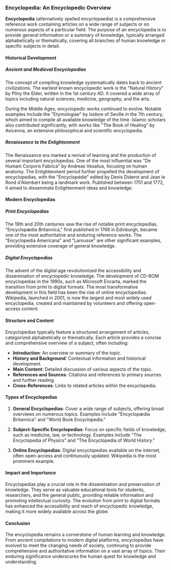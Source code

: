 ### Encyclopedia: An Encyclopedic Overview

**Encyclopedia** (alternatively spelled encyclopaedia) is a comprehensive reference work containing articles on a wide range of subjects or on numerous aspects of a particular field. The purpose of an encyclopedia is to provide general information or a summary of knowledge, typically arranged alphabetically or thematically, covering all branches of human knowledge or specific subjects in detail.

#### Historical Development

##### Ancient and Medieval Encyclopedias
The concept of compiling knowledge systematically dates back to ancient civilizations. The earliest known encyclopedic work is the "Natural History" by Pliny the Elder, written in the 1st century AD. It covered a wide array of topics including natural sciences, medicine, geography, and the arts.

During the Middle Ages, encyclopedic works continued to evolve. Notable examples include the "Etymologiae" by Isidore of Seville in the 7th century, which aimed to compile all available knowledge of the time. Islamic scholars also contributed significantly, with works like "The Book of Healing" by Avicenna, an extensive philosophical and scientific encyclopedia.

##### Renaissance to the Enlightenment
The Renaissance era marked a revival of learning and the production of several important encyclopedias. One of the most influential was "De Humani Corporis Fabrica" by Andreas Vesalius, focusing on human anatomy. The Enlightenment period further propelled the development of encyclopedias, with the "Encyclopédie" edited by Denis Diderot and Jean le Rond d'Alembert being a landmark work. Published between 1751 and 1772, it aimed to disseminate Enlightenment ideas and knowledge.

#### Modern Encyclopedias

##### Print Encyclopedias
The 19th and 20th centuries saw the rise of notable print encyclopedias. "Encyclopædia Britannica," first published in 1768 in Edinburgh, became one of the most authoritative and enduring reference works. The "Encyclopedia Americana" and "Larousse" are other significant examples, providing extensive coverage of general knowledge.

##### Digital Encyclopedias
The advent of the digital age revolutionized the accessibility and dissemination of encyclopedic knowledge. The development of CD-ROM encyclopedias in the 1990s, such as Microsoft Encarta, marked the transition from print to digital formats. The most transformative development in this field has been the rise of online encyclopedias. Wikipedia, launched in 2001, is now the largest and most widely used encyclopedia, created and maintained by volunteers and offering open-access content.

#### Structure and Content

Encyclopedias typically feature a structured arrangement of articles, categorized alphabetically or thematically. Each article provides a concise and comprehensive overview of a subject, often including:

- **Introduction**: An overview or summary of the topic.
- **History and Background**: Contextual information and historical development.
- **Main Content**: Detailed discussion of various aspects of the topic.
- **References and Sources**: Citations and references to primary sources and further reading.
- **Cross-References**: Links to related articles within the encyclopedia.

#### Types of Encyclopedias

1. **General Encyclopedias**: Cover a wide range of subjects, offering broad overviews on numerous topics. Examples include "Encyclopædia Britannica" and "World Book Encyclopedia."

2. **Subject-Specific Encyclopedias**: Focus on specific fields of knowledge, such as medicine, law, or technology. Examples include "The Encyclopedia of Physics" and "The Encyclopedia of World History."

3. **Online Encyclopedias**: Digital encyclopedias available on the internet, often open-access and continuously updated. Wikipedia is the most prominent example.

#### Impact and Importance

Encyclopedias play a crucial role in the dissemination and preservation of knowledge. They serve as valuable educational tools for students, researchers, and the general public, providing reliable information and promoting intellectual curiosity. The evolution from print to digital formats has enhanced the accessibility and reach of encyclopedic knowledge, making it more widely available across the globe.

#### Conclusion

The encyclopedia remains a cornerstone of human learning and knowledge. From ancient compilations to modern digital platforms, encyclopedias have evolved to meet the changing needs of society, continuing to provide comprehensive and authoritative information on a vast array of topics. Their enduring significance underscores the human quest for knowledge and understanding.